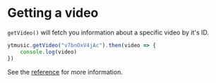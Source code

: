# Getting a video

`getVideo()` will fetch you information about a specific video by it's ID.

```ts
ytmusic.getVideo("v7bnOxV4jAc").then(video => {
	console.log(video)
})
```

See the [reference](../../references/ytmusic/getVideo.html) for more information.
